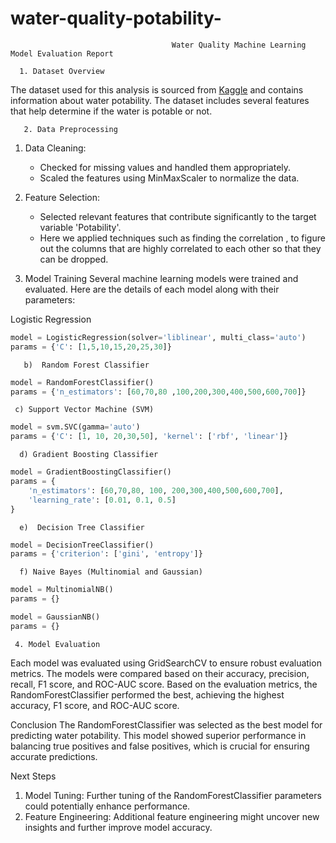 # water-quality-potability-

                                        Water Quality Machine Learning Model Evaluation Report

      1. Dataset Overview
The dataset used for this analysis is sourced from [Kaggle](https://www.kaggle.com/adityakadiwal/…) and contains information about water potability. The dataset includes several features that help determine if the water is potable or not.

       2. Data Preprocessing
1.  Data Cleaning:
    - Checked for missing values and handled them appropriately.
    - Scaled the features using MinMaxScaler to normalize the data.

2. Feature Selection:
    - Selected relevant features that contribute significantly to the target variable 'Potability'.
    - Here we applied techniques such as finding the correlation , to figure out the columns that       are highly correlated to each other so that they can be dropped.

3.  Model Training
Several machine learning models were trained and evaluated. Here are the details of each model along with their parameters:

 Logistic Regression
```python
model = LogisticRegression(solver='liblinear', multi_class='auto')
params = {'C': [1,5,10,15,20,25,30]}
```

       b)  Random Forest Classifier
```python
model = RandomForestClassifier()
params = {'n_estimators': [60,70,80 ,100,200,300,400,500,600,700]}
```

     c) Support Vector Machine (SVM)
```python
model = svm.SVC(gamma='auto')
params = {'C': [1, 10, 20,30,50], 'kernel': ['rbf', 'linear']}
```

      d) Gradient Boosting Classifier
```python
model = GradientBoostingClassifier()
params = {
    'n_estimators': [60,70,80, 100, 200,300,400,500,600,700],
    'learning_rate': [0.01, 0.1, 0.5]
}
```

      e)  Decision Tree Classifier
```python
model = DecisionTreeClassifier()
params = {'criterion': ['gini', 'entropy']}
```
      f) Naive Bayes (Multinomial and Gaussian)
```python
model = MultinomialNB()
params = {}

model = GaussianNB()
params = {}
```
     

     4. Model Evaluation
Each model was evaluated using GridSearchCV to ensure robust evaluation metrics. The models were compared based on their accuracy, precision, recall, F1 score, and ROC-AUC score.
Based on the evaluation metrics, the RandomForestClassifier performed the best, achieving the highest accuracy, F1 score, and ROC-AUC score.

Conclusion
The RandomForestClassifier was selected as the best model for predicting water potability. This model showed superior performance in balancing true positives and false positives, which is crucial for ensuring accurate predictions.

Next Steps
1. Model Tuning: Further tuning of the RandomForestClassifier parameters could potentially enhance performance.
2. Feature Engineering: Additional feature engineering might uncover new insights and further improve model accuracy.

